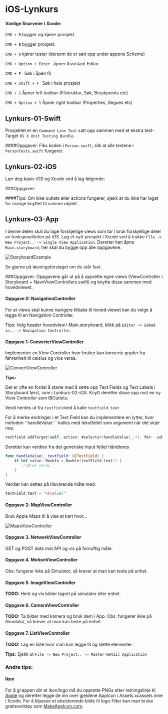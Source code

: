# iOS-Lynkurs


#### Vanlige Snarveier i Xcode:

```CMD + R``` bygger og kjører prosjekt.

```CMD + B``` bygger prosjekt.

```CMD + U``` kjører tester (dersom de er satt opp under appens Scheme)

```CMD + Option + Enter ``` åpner Assistant Editor.

```CMD + F ``` Søk i åpen fil

```CMD + Shift + F ``` Søk i hele prosjekt

```CMD + 1``` Åpner left toolbar (Filstruktur, Søk, Breakpoints etc)

```CMD + Option + 1``` Åpner right toolbar (Properties, Segues etc)
 
## Lynkurs-01-Swift
Prosjektet er en ```Command Line Tool``` satt opp sammen med et ekstra test-Target ```OS X Unit Testing Bundle```.

####Oppgaver: 
Fiks koden i ```Person.swift```, slik at alle testene i ```PersonTests.swift``` fungerer. 

## Lynkurs-02-iOS
Lær deg basic iOS og Xcode ved å lag følgende: 

###Oppgaver:

####Tips:
Om ikke outlets eller actions fungerer, sjekk at du ikke har laget for mange knyttet til samme objekt.

## Lynkurs-03-App
I denne delen skal du lage forskjellige views som tar i bruk forskjellige deler av funksjonaliteten på iOS. 
Lag et nytt prosjekt i Xcode ved å trykke ```File -> New Project.. -> Single View Application```. Deretter kan åpne ```Main.storyboard```, her skal du bygge opp alle oppgavene.

![StoryboardExample](https://github.com/bekk/iOS-Lynkurs/blob/master/Assets/StoryboardExample.png "StoryboardExample")

Se gjerne på løsningsforslaget om du står fast. 

###Oppgaver:
Oppgavene går ut på å opprette egne views (ViewController i Storyboard + NavnViewControllers.swift) og knytte disse sammen med hovedviewet.

#### Oppgave 0: NavigationController
For at views skal kunne navigere tilbake til hoved viewet kan du velge å legge til en Navigation Controller.

Tips: Velg header hovedview i Main.storyboard, klikk på ```Editor -> Embed in.. -> Navigation Controller```.

#### Oppgave 1: ConverterViewController
Implementer en View Controller hvor bruker kan konverte grader fra fahrenheit til celsius og vice versa.


![ConvertViewController](https://github.com/bekk/iOS-Lynkurs/blob/master/Assets/ConvertViewControllerExample.png "ConvertViewController")

**Tips:**

Det er ofte en fordel å starte med å sette opp Text Fields og Text Labels i Storyboard først, som i Lynkurs-02-iOS. Knytt deretter disse opp mot en ny View Controller som IBOutlets.

Verdi hentes ut fra ```textfield```ved å kalle ```textfield.text```

For å merke endringer i et Text Field kan du implementere en lytter, hvor metoden ``handleValue``` kalles med tekstfeltet som argument når det skjer noe.
```swift
textfield.addTarget(self, action: #selector(handleValue(_:)), for: .editingChanged)
```

Deretter kan verdien fra det generiske input feltet håndteres 
```swift
func handleValue(_ textField: UITextField) {
    if let value: Double = Double(textField.text!) {
        //Bruk verdi
    }
}
```

Verdier kan settes på tilsvarende måte med:
```swift
textField.text = "\(value)"
```

#### Oppgave 2: MapViewController
Bruk Apple Maps til å vise et kart hvor... 

![MapsViewController](https://github.com/bekk/iOS-Lynkurs/blob/master/Assets/MapsViewController.png "MapsViewController")

#### Oppgave 3. NetworkViewController
GET og POST data mot API og vis på fornuftig måte.

#### Oppgave 4. MotionViewController
Obs: fungerer ikke på Simulator, så krever at man kan teste på enhet.

#### Oppgave 5. ImageViewController
**TODO:** Hent og vis bilder lagret på simulator eller enhet.

#### Oppgave 6. CameraViewController
**TODO:** Ta bilder med kamera og bruk dem i App.
Obs: fungerer ikke på Simulator, så krever at man kan teste på enhet.

#### Oppgave 7. ListViewController
**TODO:** Lag en liste hvor man kan legge til og slette elementer.

**Tips:**
Sjekk ut ```File -> New Project.. -> Master-Detail Application``` 

### Andre tips:

#### Ikon
For å gi appen din et ikon/logo må du opprette PNGs etter retningslinje til [Apple](human-interface-guidelines/graphics/app-icon) og deretter legge de inn over gjeldene AppIcon i Assets.xcassets inne i Xcode. For å tilpasse et eksisterende bilde til logo-filter kan man bruke gratisverktøy som [MakeAppIcon.com](https://makeappicon.com).
